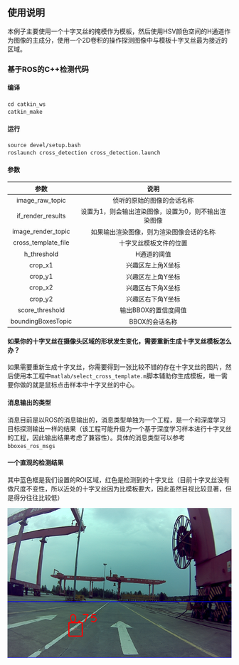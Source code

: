 ## 使用说明
本例子主要使用一个十字叉丝的掩模作为模板，然后使用HSV颜色空间的H通道作为图像的主成分，使用一个2D卷积的操作探测图像中与模板十字叉丝最为接近的区域。

### 基于ROS的C++检测代码

#### 编译
`cd catkin_ws`  
`catkin_make`  

#### 运行
`source devel/setup.bash`  
`roslaunch cross_detection cross_detection.launch`  

#### 参数
|参数|说明|
|:--:|:--:|
|image_raw_topic|侦听的原始的图像的会话名称|
|if_render_results|设置为1，则会输出渲染图像，设置为0，则不输出渲染图像|
|image_render_topic|如果输出渲染图像，则为渲染图像会话的名称|
|cross_template_file|十字叉丝模板文件的位置|
|h_threshold|H通道的阈值|
|crop_x1|兴趣区左上角X坐标|
|crop_y1|兴趣区左上角Y坐标|
|crop_x2|兴趣区右下角X坐标|
|crop_y2|兴趣区右下角Y坐标|
|score_threshold|输出BBOX的置信度阈值|
|boundingBoxesTopic|BBOX的会话名称|

#### 如果你的十字叉丝在摄像头区域的形状发生变化，需要重新生成十字叉丝模板怎么办？
如果需要重新生成十字叉丝，你需要得到一张比较不错的存在十字叉丝的图片，然后使用本工程中`matlab/select_cross_template.m`脚本辅助你生成模板，唯一需要你做的就是鼠标点击样本中十字叉丝的中心。

#### 消息输出的类型
消息目前是以ROS的消息输出的，消息类型单独为一个工程，是一个和深度学习目标探测输出一样的结果（该工程可能升级为一个基于深度学习样本进行十字叉丝的工程，因此输出结果考虑了兼容性）。具体的消息类型可以参考`bboxes_ros_msgs`

#### 一个直观的检测结果
其中蓝色框是我们设置的ROI区域，红色是检测到的十字叉丝（目前十字叉丝没有做尺度不变性，所以近处的十字叉丝因为比模板要大，因此虽然目视比较显著，但是得分往往比较低）
<div align=center><img src="docs/results.png"/></div>  
